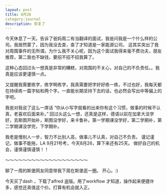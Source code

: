 ```yaml
---
layout: post
title: 8月26
category:journal
description: 恢复了
---
```


今天休息了一天。告诉了爸妈周二有当翻译的面试，我爸问我是一个什么样的公司。我居然蒙了，因为我没去查，查了才知道是一家能源公司。
这其实突出了我对周围事件的无所谓。为什么我不关心呢，因为这个面试我得来毫不费功夫，朋友推荐，第二我也不缺钱，要招不招不招我算了。

这种心态回过头一想真是非常的糟糕，对周围的不关心，对自己的不负责任。。我真是应该更谨慎一点。


又提醒我需要练字，练字啊练字，我真需要把字好好练一练，不过也好，我每天都在持续练一篇字帖和两个字。一直能长期坚持下去的话，也必然会写出中等偏上的字吧。

我爸对我说了这么一席话 “你从小写字就看的出来你有这个习惯，做事的时候不认真，老喜欢后面来补。” 
回过头这么一想，还真是这样，德语以前在加拿大没学好，去斯图开始补，斯图没学好，来卡鲁补。第一学期课没学好，第二学期补，第二学期课没学完，下学期补。

我老是慢别人一步，智力不比别人高，做事儿不认真，对自己不负责。
谨记谨记，做事不能拖，LA 9月21号考，今天8月26，算下来还有25天。
做好自己的机会，谨慎谨慎谨慎！！


～～～～～～～～～～～～～～～～～～～


聊了一周的斯堡网友同意带我下周在斯堡逛一圈。 开心。:)

今天买了dash ，下载了alfred 盗版。用了workflow 才知道，操作起来便捷许多，感觉还真值这个价。打算有机会就入正。
